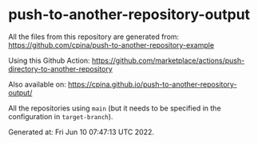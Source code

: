 # push-to-another-repository-output

All the files from this repository are generated from:
https://github.com/cpina/push-to-another-repository-example

Using this Github Action: https://github.com/marketplace/actions/push-directory-to-another-repository

Also available on: https://cpina.github.io/push-to-another-repository-output/

All the repositories using `main` (but it needs to be specified in the configuration in `target-branch`).

Generated at: Fri Jun 10 07:47:13 UTC 2022.
